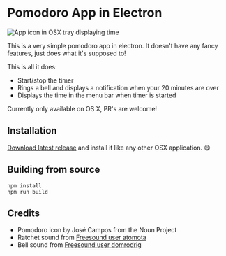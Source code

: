 # Pomodoro App in Electron

![App icon in OSX tray displaying time](https://goo.gl/yOrILm "Pomodoro app screenshot")

This is a very simple pomodoro app in electron. It doesn't have any fancy features, just does what it's supposed to! 

This is all it does:

* Start/stop the timer
* Rings a bell and displays a notification when your 20 minutes are over
* Displays the time in the menu bar when timer is started

Currently only available on OS X, PR's are welcome!

## Installation

[Download latest release](https://github.com/veloxy/pomodoro-electron/releases) and install it like any other OSX application. 😋

## Building from source

```
npm install
npm run build
```

## Credits

- Pomodoro icon by José Campos from the Noun Project
- Ratchet sound from [Freesound user atomota](http://www.freesound.org/people/atomota/)
- Bell sound from [Freesound user domrodrig](http://www.freesound.org/people/domrodrig/)

